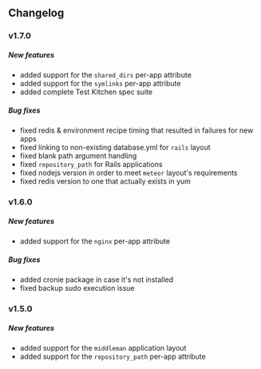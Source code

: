 ## Changelog

### v1.7.0

##### New features

- added support for the `shared_dirs` per-app attribute
- added support for the `symlinks` per-app attribute
- added complete Test Kitchen spec suite

##### Bug fixes

- fixed redis & environment recipe timing that resulted in failures for new apps
- fixed linking to non-existing database.yml for `rails` layout
- fixed blank path argument handling
- fixed `repository_path` for Rails applications
- fixed nodejs version in order to meet `meteor` layout's requirements
- fixed redis version to one that actually exists in yum

### v1.6.0

##### New features

- added support for the `nginx` per-app attribute

##### Bug fixes

- added cronie package in case it's not installed
- fixed backup sudo execution issue

### v1.5.0

##### New features

- added support for the `middleman` application layout
- added support for the `repository_path` per-app attribute

